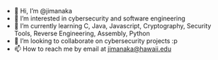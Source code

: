 - 👋 Hi, I’m @jimanaka
- 👀 I’m interested in cybersecurity and software engineering
- 🌱 I’m currently learning C, Java, Javascript, Cryptography, Security Tools, Reverse Engineering, Assembly, Python
- 💞️ I’m looking to collaborate on cybersecurity projects :p
- 📫 How to reach me by email at jimanaka@hawaii.edu

<!---
jimanaka/jimanaka is a ✨ special ✨ repository because its `README.md` (this file) appears on your GitHub profile.
You can click the Preview link to take a look at your changes.
--->
